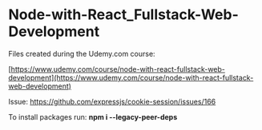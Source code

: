 # Node-with-React_Fullstack-Web-Development

Files created during the Udemy.com course:

[https://www.udemy.com/course/node-with-react-fullstack-web-development](https://www.udemy.com/course/node-with-react-fullstack-web-development)

Issue: <https://github.com/expressjs/cookie-session/issues/166>

To install packages run: **npm i --legacy-peer-deps**
